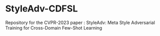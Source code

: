 # StyleAdv-CDFSL
Repository for the CVPR-2023 paper : StyleAdv: Meta Style Adversarial Training for Cross-Domain Few-Shot Learning
